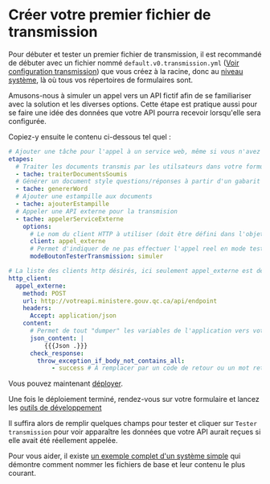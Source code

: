 # Créer votre premier fichier de transmission

Pour débuter et tester un premier fichier de transmission, il est recommandé de débuter avec un fichier nommé `default.v0.transmission.yml` ([Voir configuration transmission](transmission.md)) que vous créez à la racine, donc au [niveau système](niveaux-fichiers-config.md), là où tous vos répertoires de formulaires sont.

Amusons-nous à simuler un appel vers un API fictif afin de se familiariser avec la solution et les diverses options. Cette étape est pratique aussi pour se faire une idée des données que votre API pourra recevoir lorsqu'elle sera configurée.

Copiez-y ensuite le contenu ci-dessous tel quel :

```yaml
# Ajouter une tâche pour l'appel à un service web, même si vous n'avez pas encore d'API, copiez tel quel.
etapes:
  # Traiter les documents transmis par les utilsateurs dans votre formulaire
  - tache: traiterDocumentsSoumis
  # Générer un document style questions/réponses à partir d'un gabarit word (gabarit par défaut)
  - tache: genererWord
  # Ajouter une estampille aux documents
  - tache: ajouterEstampille
  # Appeler une API externe pour la transmision
  - tache: appelerServiceExterne
    options:
      # Le nom du client HTTP à utiliser (doit être défini dans l'objet http_client)
      client: appel_externe
      # Permet d'indiquer de ne pas effectuer l'appel reel en mode test
      modeBoutonTesterTransmission: simuler

# La liste des clients http désirés, ici seulement appel_externe est défini
http_client:
  appel_externe:
    method: POST
    url: http://votreapi.ministere.gouv.qc.ca/api/endpoint
    headers:
      Accept: application/json
    content:
      # Permet de tout "dumper" les variables de l'application vers votre API
      json_content: |
          {{{Json .}}}
      check_response:
        throw_exception_if_body_not_contains_all:
            - success # À remplacer par un code de retour ou un mot retourné par votre api afin de valider que tout est concluant
```

Vous pouvez maintenant [déployer](Déployer.md). 

Une fois le déploiement terminé, rendez-vous sur votre formulaire et lancez les [outils de développement](outils-developpement.md)

Il suffira alors de remplir quelques champs pour tester et cliquer sur `Tester transmission` pour voir apparaître les données que votre API aurait reçues si elle avait été réellement appelée.

Pour vous aider, il existe [un exemple complet d'un système simple](../Exemples/SystemeSimple/) qui démontre comment nommer les fichiers de base et leur contenu le plus courant.